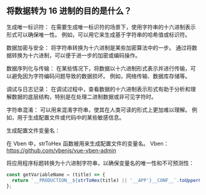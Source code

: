 ## 将数据转为 16 进制的目的是什么？

生成唯一标识符：
在需要生成唯一标识符的场景下，使用字符串的十六进制表示形式可以确保唯一性。
例如，可以用它来生成基于字符串的哈希值或标识符。

数据加密与安全：
将字符串转换为十六进制是某些加密算法中的一步。
通过将数据转换为十六进制，可以便于进一步的加密或编码操作。

数据序列化与传输：
在某些情况下，将数据以十六进制形式表示并进行传输，可以避免因为字符编码问题导致的数据损坏。
例如，网络传输、数据库存储等。

调试与日志记录：
在调试过程中，查看数据的十六进制表示形式有助于分析和理解数据的底层结构，特别是在处理二进制数据或非可见字符时。

字符串混淆：
可以用来混淆字符串，使其在人类可读的形式上更加难以理解。
例如，用于生成配置文件或代码中的某些敏感信息。

生成配置文件变量名：

在 Vben 中，strToHex 函数被用来生成配置文件的变量名。
Vben：https://github.com/vbenjs/vue-vben-admin

将应用程序标题转换为十六进制字符串，以确保变量名的唯一性和不可预测性：

```js
const getVariableName = (title) => {
  return `__PRODUCTION__${strToHex(title) || '__APP'}__CONF__`.toUpperCase().replace(/\s/g, '');
};
```
